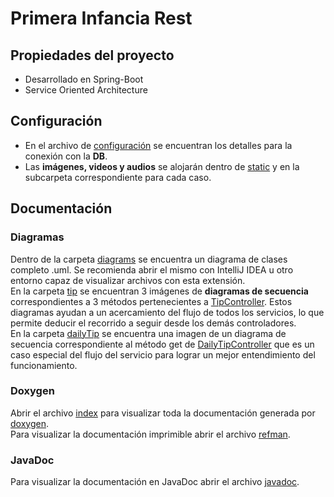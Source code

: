 # Primera Infancia Rest

## Propiedades del proyecto

- Desarrollado en Spring-Boot
- Service Oriented Architecture

## Configuración

- En el archivo de [configuración](src/main/resources/application.properties) se encuentran los detalles para la conexión con la **DB**.
- Las **imágenes, videos y audios** se alojarán dentro de [static](src/main/resources/static) y en la subcarpeta correspondiente para cada caso.

## Documentación

### Diagramas

Dentro de la carpeta [diagrams](documentation/diagrams) se encuentra un diagrama de clases completo .uml. Se recomienda abrir el mismo con IntelliJ IDEA u otro entorno capaz de visualizar archivos con esta extensión.  
En la carpeta [tip](documentation/diagrams/tip) se encuentran 3 imágenes de **diagramas de secuencia** correspondientes a 3 métodos pertenecientes a [TipController](src/main/java/com/ml/primerainfanciarest/controllers/TipController.java). Estos diagramas ayudan a un acercamiento del flujo de todos los servicios, lo que permite deducir el recorrido a seguir desde los demás controladores.  
En la carpeta [dailyTip](documentation/diagrams/dailyTip) se encuentra una imagen de un diagrama de secuencia correspondiente al método get de [DailyTipController](src/main/java/com/ml/primerainfanciarest/controllers/DailyTipController.java) que es un caso especial del flujo del servicio para lograr un mejor entendimiento del funcionamiento.

### Doxygen

Abrir el archivo [index](documentation/doxygen/html/index.html) para visualizar toda la documentación generada por [doxygen](https://www.doxygen.nl/).  
Para visualizar la documentación imprimible abrir el archivo [refman](documentation/doxygen/rtf/refman.rtf).

### JavaDoc

Para visualizar la documentación en JavaDoc abrir el archivo [javadoc](documentation/JavaDoc/index.html).
